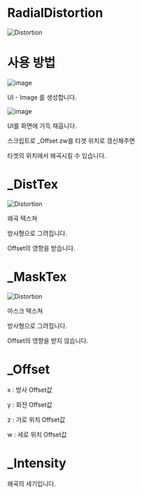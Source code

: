 # RadialDistortion

![Distortion](https://user-images.githubusercontent.com/22467083/202232759-9368415d-55bb-411c-8edc-19717090d57a.gif)

# 사용 방법

![image](https://user-images.githubusercontent.com/22467083/202233954-abc2c73b-f7b5-48f4-bfc3-ced56a034021.png)

UI - Image 를 생성합니다.

![image](https://user-images.githubusercontent.com/22467083/202234135-567b536c-aec8-4e4b-86f7-b3262817fc12.png)

UI를 화면에 가득 채웁니다.

스크립트로 _Offset.zw를 타겟 위치로 갱신해주면

타겟의 위치에서 왜곡시킬 수 있습니다.


# _DistTex

![Distortion](https://user-images.githubusercontent.com/22467083/202232842-69b6f841-d59e-413c-b18f-f13e19c49a57.png)

왜곡 텍스쳐

방사형으로 그려집니다.

Offset의 영향을 받습니다.



# _MaskTex

![Distortion](https://user-images.githubusercontent.com/22467083/202232842-69b6f841-d59e-413c-b18f-f13e19c49a57.png)

마스크 텍스쳐

방사형으로 그려집니다.

Offset의 영향을 받지 않습니다.


# _Offset

x : 방사 Offset값

y : 회전 Offset값

z : 가로 위치 Offset값

w : 세로 위치 Offset값


# _Intensity

왜곡의 세기입니다.
